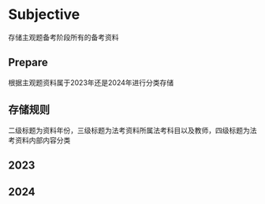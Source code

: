# Subjective

存储主观题备考阶段所有的备考资料

## Prepare

根据主观题资料属于2023年还是2024年进行分类存储

## 存储规则

二级标题为资料年份，三级标题为法考资料所属法考科目以及教师，四级标题为法考资料内部内容分类

## 2023

## 2024

